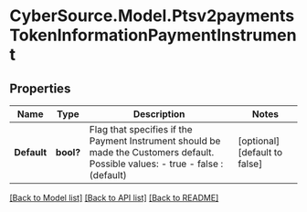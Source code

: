# CyberSource.Model.Ptsv2paymentsTokenInformationPaymentInstrument
## Properties

Name | Type | Description | Notes
------------ | ------------- | ------------- | -------------
**Default** | **bool?** | Flag that specifies if the Payment Instrument should be made the Customers default. Possible values: - true - false : (default)  | [optional] [default to false]

[[Back to Model list]](../README.md#documentation-for-models) [[Back to API list]](../README.md#documentation-for-api-endpoints) [[Back to README]](../README.md)


